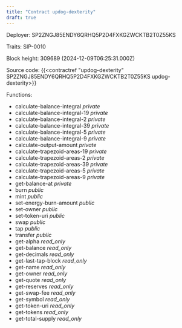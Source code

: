 ```yaml
---
title: "Contract updog-dexterity"
draft: true
---
```

Deployer: SP2ZNGJ85ENDY6QRHQ5P2D4FXKGZWCKTB2T0Z55KS

Traits:
 SIP-0010



Block height: 309689 (2024-12-09T06:25:31.000Z)

Source code: {{<contractref "updog-dexterity" SP2ZNGJ85ENDY6QRHQ5P2D4FXKGZWCKTB2T0Z55KS updog-dexterity>}}

Functions:

* calculate-balance-integral _private_
* calculate-balance-integral-19 _private_
* calculate-balance-integral-2 _private_
* calculate-balance-integral-39 _private_
* calculate-balance-integral-5 _private_
* calculate-balance-integral-9 _private_
* calculate-output-amount _private_
* calculate-trapezoid-areas-19 _private_
* calculate-trapezoid-areas-2 _private_
* calculate-trapezoid-areas-39 _private_
* calculate-trapezoid-areas-5 _private_
* calculate-trapezoid-areas-9 _private_
* get-balance-at _private_
* burn _public_
* mint _public_
* set-energy-burn-amount _public_
* set-owner _public_
* set-token-uri _public_
* swap _public_
* tap _public_
* transfer _public_
* get-alpha _read_only_
* get-balance _read_only_
* get-decimals _read_only_
* get-last-tap-block _read_only_
* get-name _read_only_
* get-owner _read_only_
* get-quote _read_only_
* get-reserves _read_only_
* get-swap-fee _read_only_
* get-symbol _read_only_
* get-token-uri _read_only_
* get-tokens _read_only_
* get-total-supply _read_only_
